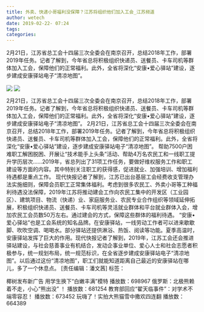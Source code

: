 ```yaml
---
title: 外卖、快递小哥福利没保障？江苏将组织他们加入工会_江苏频道
author: wetech
date: 2019-02-22- 07:24
tags: 
categories: 
---
```

2月21日，江苏省总工会十四届三次全委会在南京召开，总结2018年工作，部署2019年任务。记者了解到，今年省总将积极组织快递员、送餐员、卡车司机等群体加入工会，保障他们的正常福利。此外，全省将深化“安康•爱心驿站”建设，逐步建成安康驿站电子“清凉地图”。
<!-- more -->
                
<img align="center" border="0" src="http://p1.ifengimg.com/a/2019_08/c2fe1318fad12b4_size191_w800_h600.jpg" />
                
<img align="center" border="0" src="http://p2.ifengimg.com/a/2016/0810/204c433878d5cf9size1_w16_h16.png" />
            
2月21日，江苏省总工会十四届三次全委会在南京召开，总结2018年工作，部署2019年任务。记者了解到，今年省总将积极组织快递员、送餐员、卡车司机等群体加入工会，保障他们的正常福利。此外，全省将深化“安康•爱心驿站”建设，逐步建成安康驿站电子“清凉地图”。
2月21日，江苏省总工会十四届三次全委会在南京召开，总结2018年工作，部署2019年任务。记者了解到，今年省总将积极组织快递员、送餐员、卡车司机等群体加入工会，保障他们的正常福利。此外，全省将深化“安康•爱心驿站”建设，逐步建成安康驿站电子“清凉地图”。
帮助7500户困难职工解困脱困、开展让“技术能手上头条”活动、帮助4万名农民工和一线职工提升学历层次……2019年，省总列出了31项工作任务，要做好维权服务工作和职工建设等方面的内容。其中特别关注职工的获得感，促进就业、加强培训、增加福利待遇都是重点工作。
现代快报记者了解到，江苏已出台基层工会经费收支管理办法实施细则，保障会员职工正常集体福利。考虑到很多农民工、外卖小哥等工种福利待遇没法保障，2019年江苏将推动建会工作向农民工集中的开发区（工业园区）、建筑项目、物流（快递）业、家庭服务业、农民专业合作组织等领域延伸拓展，积极组织快递员、送餐员、卡车司机等灵活就业群体和平台就业群体入会，增加农民工会员数50万左右。通过建会的方式，保障这些群体的福利待遇。
“安康•爱心驿站”也是工会系统的知名品牌。在安康驿站，一线劳动工作者可以进来歇歇脚、吹吹空调、喝喝水。部分驿站还提供淋浴、热饭、阅读等功能。夏季高温时，安康驿站发挥了巨大的作用。现代快报记者了解到，2019年，江苏工会还会推进驿站建设，与社会慈善事业有机结合，发动企事业单位、爱心人士和社会志愿者积极参与，统一规划布局，统一规范标识，在全省逐步建成安康驿站电子“清凉地图”。以后通过这份“清凉地图”，职工们就能知道距离自己最近的安康驿站在哪儿，多了一个休息点。
[责任编辑：潘文茜]
标签：
 
 
             
椰树发布新广告 用学生换下“白嫩丰满”模特
播放数：698967
俄罗斯：北极熊赖着不走，小心“熊出没” ！
播放数：681254
教育部回应“翟天临事件”：对学术不端零容忍！
播放数：673452
玩嗨了！实拍大熊猫雪中撒欢四连翻
播放数：664389
